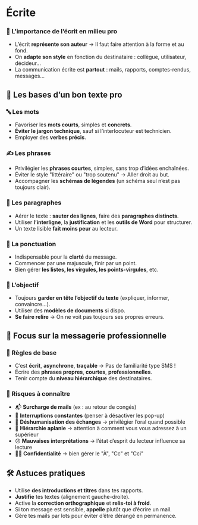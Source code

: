 # Écrite

### **📌 L’importance de l’écrit en milieu pro**

- L’écrit **représente son auteur** → Il faut faire attention à la forme et au fond.
- On **adapte son style** en fonction du destinataire : collègue, utilisateur, décideur…
- La communication écrite est **partout** : mails, rapports, comptes-rendus, messages…



## **🧱 Les bases d’un bon texte pro**

### **🔤 Les mots**

- Favoriser les **mots courts**, simples et **concrets**.
- **Éviter le jargon technique**, sauf si l’interlocuteur est technicien.
- Employer des **verbes précis**.



### **✍️ Les phrases**

- Privilégier les **phrases courtes**, simples, sans trop d’idées enchaînées.
- Éviter le style "littéraire" ou "trop soutenu" → Aller droit au but.
- Accompagner les **schémas de légendes** (un schéma seul n’est pas toujours clair).



### **🧾 Les paragraphes**

- Aérer le texte : **sauter des lignes**, faire des **paragraphes distincts**.
- Utiliser **l’interligne**, la **justification** et les **outils de Word** pour structurer.
- Un texte lisible **fait moins peur** au lecteur.



### **🔡 La ponctuation**

- Indispensable pour la **clarté** du message.
- Commencer par une majuscule, finir par un point.
- Bien gérer **les listes, les virgules, les points-virgules**, etc.
  

### **🧠 L’objectif**

- Toujours **garder en tête l’objectif du texte** (expliquer, informer, convaincre…).
- Utiliser des **modèles de documents** si dispo.
- **Se faire relire** → On ne voit pas toujours ses propres erreurs.

## **💬 Focus sur la messagerie professionnelle**

### **📧 Règles de base**

- C’est **écrit**, **asynchrone**, **traçable** → Pas de familiarité type SMS !
- Écrire des **phrases propres**, **courtes**, **professionnelles**.
- Tenir compte du **niveau hiérarchique** des destinataires.

### **🧠 Risques à connaître**

- 📬 **Surcharge de mails** (ex : au retour de congés)
- 🔔 **Interruptions constantes** (penser à désactiver les pop-up)
- 🤖 **Déshumanisation des échanges** → privilégier l’oral quand possible
- 🔽 **Hiérarchie aplanie** → attention à comment vous vous adressez à un supérieur
- 😠 **Mauvaises interprétations** → l’état d’esprit du lecteur influence sa lecture
- 🕵️‍♂️ **Confidentialité** → bien gérer le "À", "Cc" et "Cci"



## **🛠️ Astuces pratiques**

- Utilise **des introductions et titres** dans tes rapports.
- **Justifie** tes textes (alignement gauche-droite).
- Active la **correction orthographique** et **relis-toi à froid**.
- Si ton message est sensible, **appelle** plutôt que d’écrire un mail.
- Gère tes mails par lots pour éviter d’être dérangé en permanence.

